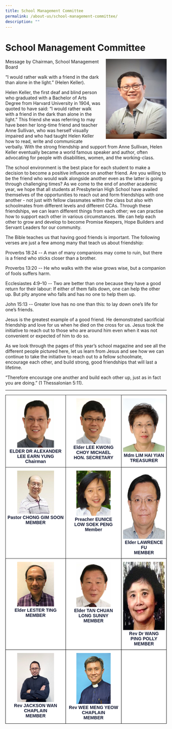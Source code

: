 ```yaml
---
title: School Management Committee
permalink: /about-us/school-management-committee/
description: ""
---
```

# **School Management Committee**

<img src="/images/Chairman%20-%20Alexander%20Lee%20Earn%20Yung.jpg" style="width:190px;height:250px;margin-left:15px;" align = "right">

Message by Chairman, School Management Board

“I would rather walk with a friend in the dark than alone in the light.” (Helen Keller).

Helen Keller, the first deaf and blind person who graduated with a Bachelor of Arts Degree from Harvard University in 1904, was quoted to have said: “I would rather walk with a friend in the dark than alone in the light.” This friend she was referring to may have been her long-time friend and teacher Anne Sullivan, who was herself visually impaired and who had taught Helen Keller how to read, write and communicate verbally. With the strong friendship and support from Anne Sullivan, Helen Keller eventually became a world famous speaker and author, often advocating for people with disabilities, women, and the working-class.

The school environment is the best place for each student to make a decision to become a positive influence on another friend. Are you willing to be the friend who would walk alongside another even as the latter is going through challenging times? As we come to the end of another academic year, we hope that all students at Presbyterian High School have availed themselves of the opportunities to reach out and form friendships with one another - not just with fellow classmates within the class but also with schoolmates from different levels and different CCAs. Through these friendships, we can learn different things from each other; we can practise how to support each other in various circumstances. We can help each other to grow and develop to become Promise Keepers, Hope Builders and Servant Leaders for our community.

The Bible teaches us that having good friends is important. The following verses are just a few among many that teach us about friendship:

Proverbs 18:24 -- A man of many companions may come to ruin, but there is a friend who sticks closer than a brother.

Proverbs 13:20 -- He who walks with the wise grows wise, but a companion of fools suffers harm.

Ecclesiastes 4:9–10 -- Two are better than one because they have a good return for their labour: If either of them falls down, one can help the other up. But pity anyone who falls and has no one to help them up.

John 15:13 -- Greater love has no one than this: to lay down one’s life for one’s friends.

Jesus is the greatest example of a good friend. He demonstrated sacrificial friendship and love for us when he died on the cross for us. Jesus took the initiative to reach out to those who are around him even when it was not convenient or expected of him to do so.

As we look through the pages of this year’s school magazine and see all the different people pictured here, let us learn from Jesus and see how we can continue to take the initiative to reach out to a fellow schoolmate, encourage each other, and build strong, good friendships that will last a lifetime.

“Therefore encourage one another and build each other up, just as in fact you are doing.” (1 Thessalonian 5:11).

----------------------------------------------------------------------


<table style="border-collapse:collapse;border-spacing:0" class="tg"><thead><tr><th style="background-color:#FFF;border-color:#222222;border-style:solid;border-width:1px;color:#101630;font-family:Arial, sans-serif;font-size:14px;font-weight:bold;overflow:hidden;padding:10px 5px;text-align:center;vertical-align:top;word-break:normal"><img src="/images/Elder%20Dr%20Alexander%20Lee%20Earn%20Yung%20(Chairman).jpg" alt="Elder Dr Alexander Lee Earn Yung (Chairman).jpg" style="width:65%"><br><span style="background-color:initial">ELDER DR ALEXANDER LEE EARN YUNG</span><br>Chairman</th><th style="background-color:#FFF;border-color:#222222;border-style:solid;border-width:1px;color:#101630;font-family:Arial, sans-serif;font-size:14px;font-weight:bold;overflow:hidden;padding:10px 5px;text-align:center;vertical-align:top;word-break:normal"><img src="/images/Elder%20Lee%20Kwong%20Choy%20Michael%20(Hon%20Secretary).jpg" alt="Elder Lee Kwong Choy Michael (Hon. Secretary).jpg" style="width:65%"><br>Elder LEE KWONG CHOY MICHAEL<br>HON. SECRETARY</th><th style="background-color:#FFF;border-color:black;border-style:solid;border-width:1px;color:#101630;font-family:Arial, sans-serif;font-size:14px;font-weight:bold;overflow:hidden;padding:10px 5px;text-align:center;vertical-align:top;word-break:normal"><img src="/images/Mdm%20Lim%20Hai%20Yian%20(Treasurer).jpg" alt="Mdm Lim Hai Yian (Treasurer).jpg" style="width:100%"><br>Mdm LIM HAI YIAN<br>TREASURER</th></tr></thead><tbody><tr><td style="background-color:#FFF;border-color:#222222;border-style:solid;border-width:1px;color:#101630;font-family:Arial, sans-serif;font-size:14px;font-weight:bold;overflow:hidden;padding:10px 5px;text-align:center;vertical-align:top;word-break:normal"><img src="/images/Pastor%20Chong%20Gim%20Soon%20(Member).jpg" alt="Pastor Chong Gim Soon (Member).jpg" style="width:65%"><br>Pastor CHONG GIM SOON<br>MEMBER</td><td style="background-color:#FFF;border-color:#222222;border-style:solid;border-width:1px;color:#101630;font-family:Arial, sans-serif;font-size:14px;font-weight:bold;overflow:hidden;padding:10px 5px;text-align:center;vertical-align:top;word-break:normal"><img src="/images/Preacher%20Eunice%20Low%20Soek%20Peng%20(Member).jpg" alt="Preacher Eunice Low Soek Peng (Member).jpg" style="width:65%"><br>Preacher EUNICE<br>LOW SOEK PENG<br>Member</td><td style="background-color:#FFF;border-color:black;border-style:solid;border-width:1px;color:#101630;font-family:Arial, sans-serif;font-size:14px;font-weight:bold;overflow:hidden;padding:10px 5px;text-align:center;vertical-align:top;word-break:normal"><img src="/images/Elder%20Lawrence%20Fu%20(Member).jpg" alt="Elder Lawrence Fu (Member).jpg" width="167" height="213"><br>Elder LAWRENCE FU<br>MEMBER</td></tr><tr><td style="background-color:#FFF;border-color:black;border-style:solid;border-width:1px;color:#101630;font-family:Arial, sans-serif;font-size:14px;font-weight:bold;overflow:hidden;padding:10px 5px;text-align:center;vertical-align:top;word-break:normal"><img src="/images/Elder%20Lester%20Photo.jpg" alt="Elder Lester Photo.jpg" style="width:65%"><br>Elder LESTER TING<br>MEMBER</td><td style="background-color:#FFF;border-color:black;border-style:solid;border-width:1px;color:#101630;font-family:Arial, sans-serif;font-size:14px;font-weight:bold;overflow:hidden;padding:10px 5px;text-align:center;vertical-align:top;word-break:normal"><img src="/images/Elder%20Tan%20Chuan%20Long%20Sunny%20(Member).jpg" alt="Elder Tan Chuan Long Sunny (Member).jpg" style="width:65%"><br>Elder TAN CHUAN LONG SUNNY<br>MEMBER</td><td style="background-color:#FFF;border-color:black;border-style:solid;border-width:1px;color:#101630;font-family:Arial, sans-serif;font-size:14px;font-weight:bold;overflow:hidden;padding:10px 5px;text-align:center;vertical-align:top;word-break:normal"><img src="/images/Rev%20Dr%20Wang%20Ping%20Polly%20(Member).jpg" alt="Rev Dr Wang Ping Polly (Member).jpg" width="160" height="213"><br>Rev Dr WANG PING POLLY<br>MEMBER</td></tr><tr><td style="background-color:#FFF;border-color:black;border-style:solid;border-width:1px;color:#101630;font-family:Arial, sans-serif;font-size:14px;font-weight:bold;overflow:hidden;padding:10px 5px;text-align:center;vertical-align:top;word-break:normal"><img src="/images/Rev%20Jackson%20Wan%20Chaplain.jpg" alt="Rev Jackson Wan Chaplain.jpg" style="width:65%"><br>Rev JACKSON WAN <br>CHAPLAIN<br>MEMBER<br></td><td style="background-color:#FFF;border-color:black;border-style:solid;border-width:1px;color:#101630;font-family:Arial, sans-serif;font-size:14px;font-weight:bold;overflow:hidden;padding:10px 5px;text-align:center;vertical-align:top;word-break:normal"><img src="/images/Rev%20Wee%20Meng%20Yeow%20Chaplain.jpg" alt="Rev Wee Meng Yeow Chaplain.jpg" style="width:65%"><br>Rev WEE MENG YEOW<br>CHAPLAIN<br>MEMBER</td><td style="background-color:#FFF;border-color:black;border-style:solid;border-width:1px;color:#101630;font-family:Arial, sans-serif;font-size:14px;font-weight:bold;overflow:hidden;padding:10px 5px;text-align:center;vertical-align:top;word-break:normal"></td></tr></tbody></table>